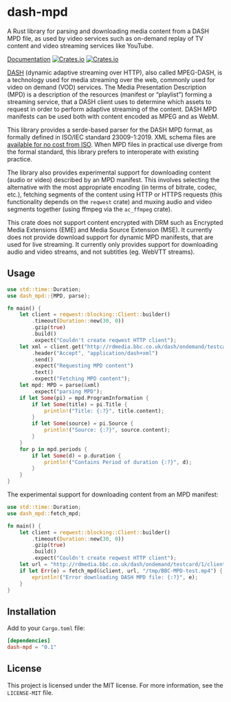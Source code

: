 # dash-mpd

A Rust library for parsing and downloading media content from a DASH MPD file, as used by video
services such as on-demand replay of TV content and video streaming services like YouTube. 

[Documentation](https://docs.rs/dash-mpd/)
[![Crates.io](https://img.shields.io/crates/v/mp4)](https://crates.io/crates/dash-mpd)
[![Crates.io](https://img.shields.io/crates/d/mp4)](https://crates.io/crates/dash-mpd)


[DASH](https://en.wikipedia.org/wiki/Dynamic_Adaptive_Streaming_over_HTTP) (dynamic adaptive
streaming over HTTP), also called MPEG-DASH, is a technology used for media streaming over the web,
commonly used for video on demand (VOD) services. The Media Presentation Description (MPD) is a
description of the resources (manifest or “playlist”) forming a streaming service, that a DASH
client uses to determine which assets to request in order to perform adaptive streaming of the
content. DASH MPD manifests can be used both with content encoded as MPEG and as WebM.

This library provides a serde-based parser for the DASH MPD format, as formally defined in ISO/IEC
standard 23009-1:2019. XML schema files are
[available for no cost from ISO](https://standards.iso.org/ittf/PubliclyAvailableStandards/MPEG-DASH_schema_files/).
When MPD files in practical use diverge from the formal standard, this library prefers to
interoperate with existing practice. 


The library also provides experimental support for downloading content (audio or video) described by
an MPD manifest. This involves selecting the alternative with the most appropriate encoding (in
terms of bitrate, codec, etc.), fetching segments of the content using HTTP or HTTPS requests (this
functionality depends on the `reqwest` crate) and muxing audio and video segments together (using
ffmpeg via the `ac_ffmpeg` crate).

This crate does not support content encrypted with DRM such as Encrypted Media Extensions (EME) and
Media Source Extension (MSE). It currently does not provide download support for dynamic MPD
manifests, that are used for live streaming. It currently only provides support for downloading
audio and video streams, and not subtitles (eg. WebVTT streams).


## Usage

```rust
use std::time::Duration;
use dash_mpd::{MPD, parse};

fn main() {
    let client = reqwest::blocking::Client::builder()
        .timeout(Duration::new(30, 0))
        .gzip(true)
        .build()
        .expect("Couldn't create reqwest HTTP client");
    let xml = client.get("http://rdmedia.bbc.co.uk/dash/ondemand/testcard/1/client_manifest-events.mpd")
        .header("Accept", "application/dash+xml")
        .send()
        .expect("Requesting MPD content")
        .text()
        .expect("Fetching MPD content");
    let mpd: MPD = parse(&xml)
        .expect("parsing MPD");
    if let Some(pi) = mpd.ProgramInformation {
        if let Some(title) = pi.Title {
            println!("Title: {:?}", title.content);
        }
        if let Some(source) = pi.Source {
            println!("Source: {:?}", source.content);
        }
    }
    for p in mpd.periods {
        if let Some(d) = p.duration {
            println!("Contains Period of duration {:?}", d);
        }
    }
}
```

The experimental support for downloading content from an MPD manifest:

```rust
use std::time::Duration;
use dash_mpd::fetch_mpd;

fn main() {
    let client = reqwest::blocking::Client::builder()
        .timeout(Duration::new(30, 0))
        .gzip(true)
        .build()
        .expect("Couldn't create reqwest HTTP client");
    let url = "http://rdmedia.bbc.co.uk/dash/ondemand/testcard/1/client_manifest-ctv-events.mpd";
    if let Err(e) = fetch_mpd(&client, url, "/tmp/BBC-MPD-test.mp4") {
        eprintln!("Error downloading DASH MPD file: {:?}", e);
    }
}
```



## Installation

Add to your `Cargo.toml` file:

```toml
[dependencies]
dash-mpd = "0.1"
```



## License

This project is licensed under the MIT license. For more information, see the `LICENSE-MIT` file.


